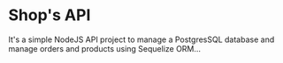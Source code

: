 # Shop's API

It's a simple NodeJS API project to manage a PostgresSQL database and manage orders and products using Sequelize ORM...
